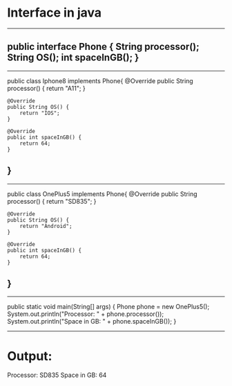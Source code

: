 # Interface in java

---
public interface Phone {
    String processor();
    String OS();
    int spaceInGB();
}
---

---
public class Iphone8 implements Phone{
    @Override
    public String processor() {
        return "A11";
    }

    @Override
    public String OS() {
        return "IOS";
    }

    @Override
    public int spaceInGB() {
        return 64;
    }
}
---
---
public class OnePlus5 implements Phone{
    @Override
    public String processor() {
        return "SD835";
    }

    @Override
    public String OS() {
        return "Android";
    }

    @Override
    public int spaceInGB() {
        return 64;
    }
}
---
---
public static void main(String[] args) {
    Phone phone = new OnePlus5();
    System.out.println("Processor: " + phone.processor());
    System.out.println("Space in GB: " + phone.spaceInGB());
}

---

# Output:

Processor: SD835
Space in GB: 64

